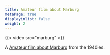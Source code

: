 ```yaml
---
title: Amateur film about Marburg
metaPage: true
displayinlist: false
weight: 2
---
```


{{< video src="marburg" >}}

A [Amateur film about Marburg](https://arcinsys.hessen.de/arcinsys/detailAction?detailid=v7729942) from the 1940ies.
<!--more-->
